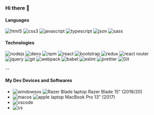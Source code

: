 ### Hi there 👋

<!--
**jalonghurst/jalonghurst** is a ✨ _special_ ✨ repository because its `README.md` (this file) appears on your GitHub profile.

Here are some ideas to get you started:

- 🔭 I’m currently working on ...
- 🌱 I’m currently learning ...
- 👯 I’m looking to collaborate on ...
- 🤔 I’m looking for help with ...
- 💬 Ask me about ...
- 📫 How to reach me: ...
- 😄 Pronouns: ...
- ⚡ Fun fact: ...
-->



#### Languages

![html5](https://img.shields.io/badge/HTML5-E34F26?style=for-the-badge&logo=html5&logoColor=white)
![css3](https://img.shields.io/badge/CSS3-1572B6?style=for-the-badge&logo=css3&logoColor=white)
![javascript](https://img.shields.io/badge/JavaScript-323330?style=for-the-badge&logo=javascript&logoColor=F7DF1E)
![typescript](https://img.shields.io/badge/TypeScript-007ACC?style=for-the-badge&logo=typescript&logoColor=white)
![json](https://img.shields.io/badge/json-5E5C5C?style=for-the-badge&logo=json&logoColor=white)
![sass](https://img.shields.io/badge/Sass-CC6699?style=for-the-badge&logo=sass&logoColor=white)


#### Technologies

![nodejs](https://img.shields.io/badge/Node.js-339933?style=for-the-badge&logo=nodedotjs&logoColor=white)
![deno](https://img.shields.io/badge/Deno-CC6699?style=for-the-badge&logo=deno&logoColor=white)
![npm](https://img.shields.io/badge/npm-CB3837?style=for-the-badge&logo=npm&logoColor=white)
![react](https://img.shields.io/badge/React-20232A?style=for-the-badge&logo=react&logoColor=61DAFB)
![bootstrap](https://img.shields.io/badge/Bootstrap-563D7C?style=for-the-badge&logo=bootstrap&logoColor=white)
![redux](https://img.shields.io/badge/Redux-593D88?style=for-the-badge&logo=redux&logoColor=white)
![react router](https://img.shields.io/badge/React_Router-CA4245?style=for-the-badge&logo=react-router&logoColor=white)
![jquery](https://img.shields.io/badge/jQuery-0769AD?style=for-the-badge&logo=jquery&logoColor=white)
![git](https://img.shields.io/badge/Git-F05032?style=for-the-badge&logo=git&logoColor=white)
![webpack](https://img.shields.io/badge/Webpack-8DD6F9?style=for-the-badge&logo=Webpack&logoColor=white)
![babel](https://img.shields.io/badge/Babel-F9DC3E?style=for-the-badge&logo=babel&logoColor=white)
![eslint](https://img.shields.io/badge/eslint-3A33D1?style=for-the-badge&logo=eslint&logoColor=white)
![prettier](https://img.shields.io/badge/prettier-1A2C34?style=for-the-badge&logo=prettier&logoColor=F7BA3E)
![Git](https://img.shields.io/badge/git-338833?style=for-the-badge&logo=git&logoColor=F7BA3E)

--
#### My Dev Devices and Softwares

- ![windowsos](https://img.shields.io/badge/windows%20os-000000?style=for-the-badge&logo=windows&logoColor=white) ![Razer Blade laptop](https://img.shields.io/badge/microsoft-laptop-999999?style=for-the-badge&logo=windows&logoColor=white) Razer Blade 15" (2019/20)
- ![macos](https://img.shields.io/badge/mac%20os-000000?style=for-the-badge&logo=apple&logoColor=white) ![apple laptop](https://img.shields.io/badge/Apple-laptop-999999?style=for-the-badge&logo=apple&logoColor=white) MacBook Pro 13" (2017)
- ![vscode](https://img.shields.io/badge/Visual_Studio_Code-0078D4?style=for-the-badge&logo=visual%20studio%20code&logoColor=white)
- ![vs](https://img.shields.io/badge/Visual_Studio-5C2D91?style=for-the-badge&logo=visual%20studio&logoColor=white)



<!-- #### Social

- [![devto](https://img.shields.io/badge/dev.to-0A0A0A?style=for-the-badge&logo=devdotto&logoColor=white)](https://dev.to/)
- [![twitch](https://img.shields.io/badge/Twitch-9146FF?style=for-the-badge&logo=twitch&logoColor=white)](https://twitch.)
 -->
